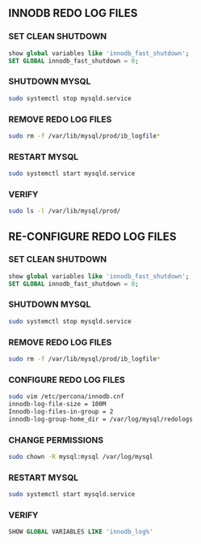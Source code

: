 ## INNODB REDO LOG FILES

### SET CLEAN SHUTDOWN
```sql
show global variables like 'innodb_fast_shutdown';
SET GLOBAL innodb_fast_shutdown = 0;
```

### SHUTDOWN MYSQL
```sh
sudo systemctl stop mysqld.service
```

### REMOVE REDO LOG FILES
```sh
sudo rm -f /var/lib/mysql/prod/ib_logfile*
```

### RESTART MYSQL  
```sh
sudo systemctl start mysqld.service
```

### VERIFY
```sh
sudo ls -l /var/lib/mysql/prod/
```

## RE-CONFIGURE REDO LOG FILES

### SET CLEAN SHUTDOWN 
```sql
show global variables like 'innodb_fast_shutdown';
SET GLOBAL innodb_fast_shutdown = 0;
```

### SHUTDOWN MYSQL
```sh
sudo systemctl stop mysqld.service
```

### REMOVE REDO LOG FILES
```sh
sudo rm -f /var/lib/mysql/prod/ib_logfile*
```

### CONFIGURE REDO LOG FILES
```sh
sudo vim /etc/percona/innodb.cnf
innodb-log-file-size = 100M
Innodb-log-files-in-group = 2
innodb-log-group-home_dir = /var/log/mysql/redologs
```

### CHANGE PERMISSIONS
```sh
sudo chown -R mysql:mysql /var/log/mysql
```

### RESTART MYSQL  
```sh
sudo systemctl start mysqld.service
```

### VERIFY
```sql
SHOW GLOBAL VARIABLES LIKE 'innodb_log%'
```

